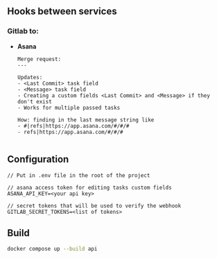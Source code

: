 ## Hooks between services

### Gitlab to:

- **Asana**
    ```text
    Merge request:
    ---

    Updates:
    - <Last Commit> task field
    - <Message> task field
    - Creating a custom fields <Last Commit> and <Message> if they don't exist
    - Works for multiple passed tasks

    How: finding in the last message string like
    - #|refs|https://app.asana.com/#/#/#
    - refs|https://app.asana.com/#/#/#
    
    
    ```

## Configuration

```text
// Put in .env file in the root of the project

// asana access token for editing tasks custom fields
ASANA_API_KEY=<your api key>

// secret tokens that will be used to verify the webhook
GITLAB_SECRET_TOKENS=<list of tokens> 
```

## Build

```bash
docker compose up --build api
```